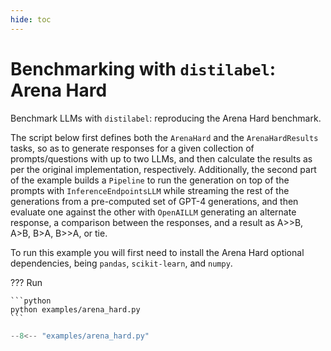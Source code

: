 ```yaml
---
hide: toc
---
```

# Benchmarking with `distilabel`: Arena Hard

Benchmark LLMs with `distilabel`: reproducing the Arena Hard benchmark.

The script below first defines both the `ArenaHard` and the `ArenaHardResults` tasks, so as to generate responses for a given collection of prompts/questions with up to two LLMs, and then calculate the results as per the original implementation, respectively. Additionally, the second part of the example builds a `Pipeline` to run the generation on top of the prompts with `InferenceEndpointsLLM` while streaming the rest of the generations from a pre-computed set of GPT-4 generations, and then evaluate one against the other with `OpenAILLM` generating an alternate response, a comparison between the responses, and a result as A>>B, A>B, B>A, B>>A, or tie.

To run this example you will first need to install the Arena Hard optional dependencies, being `pandas`, `scikit-learn`, and `numpy`.

??? Run

    ```python
    python examples/arena_hard.py
    ```

```python title="arena_hard.py"
--8<-- "examples/arena_hard.py"
```